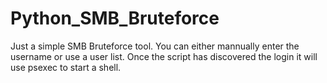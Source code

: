 # Python_SMB_Bruteforce

Just a simple SMB Bruteforce tool. You can either mannually enter the username or use a user list. Once the script has discovered the login
it will use psexec to start a shell.
